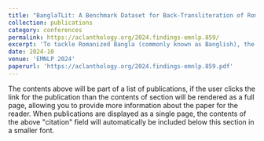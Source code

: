 ```yaml
---
title: "BanglaTLit: A Benchmark Dataset for Back-Transliteration of Romanized Bangla"
collection: publications
category: conferences
permalink: https://aclanthology.org/2024.findings-emnlp.859/
excerpt: 'To tackle Romanized Bangla (commonly known as Banglish), the most widely used text form on social media, we introduce BanglaTLit and BanglaTLit-PT — two large-scale datasets that fuel state-of-the-art performance in Banglish NLP. Our novel back-transliteration techniques and further-pretrained encoders unlock the full potential of this noisy yet rich linguistic resource.'
date: 2024-10
venue: 'EMNLP 2024'
paperurl: 'https://aclanthology.org/2024.findings-emnlp.859.pdf'
---
```


The contents above will be part of a list of publications, if the user clicks the link for the publication than the contents of section will be rendered as a full page, allowing you to provide more information about the paper for the reader. When publications are displayed as a single page, the contents of the above "citation" field will automatically be included below this section in a smaller font.
